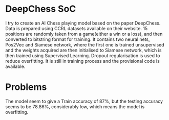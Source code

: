 # DeepChess SoC
I try to create an AI Chess playing model based on the paper DeepChess.
Data is prepared using CCRL datasets available on their website.
15 positions are randomly taken from a game(either a win or a loss), and then converted to bitstring format for training.
It contains two neural nets, Pos2Vec and Siamese network, where the first one is trained unsupervised and the weights acquired are then initialised to Siamese network, which is then trained using Supervised Learning.
Dropout regularisation is used to reduce overfitting.
It is still in training process and the provisional code is available.
# Problems
The model seem to give a Train accuracy of 87%, but the testing accuracy seems to be 78.86%, considerably low, which means the model is overfitting.
